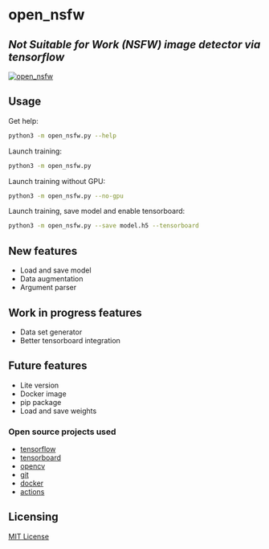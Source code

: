 # open_nsfw

## _Not Suitable for Work (NSFW) image detector via tensorflow_

[![open_nsfw](https://github.com/bensuperpc/open_nsfw/actions/workflows/base.yml/badge.svg)](https://github.com/bensuperpc/open_nsfw/actions/workflows/base.yml)

## Usage

Get help:

```bash
python3 -m open_nsfw.py --help
```

Launch training:

```bash
python3 -m open_nsfw.py
```

Launch training without GPU:

```bash
python3 -m open_nsfw.py --no-gpu
```

Launch training, save model and enable tensorboard:

```bash
python3 -m open_nsfw.py --save model.h5 --tensorboard
```

## New features

- Load and save model
- Data augmentation
- Argument parser

## Work in progress features

- Data set generator
- Better tensorboard integration

## Future features

- Lite version
- Docker image
- pip package
- Load and save weights

### Open source projects used

- [tensorflow](https://github.com/tensorflow/tensorflow)
- [tensorboard](https://github.com/tensorflow/tensorboard)
- [opencv](https://github.com/opencv/opencv)
- [git](https://github.com/git/git)
- [docker](https://github.com/docker/docker)
- [actions](https://github.com/actions/virtual-environments)

## Licensing

[MIT License](LICENSE)
